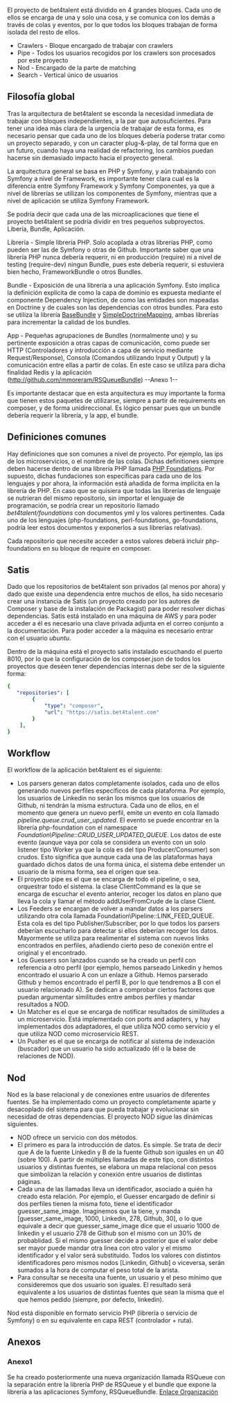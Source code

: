 El proyecto de bet4talent está dividido en 4 grandes bloques. Cada uno de ellos se encarga de una y solo una cosa, y se comunica con los demás a través de colas y eventos, por lo que todos los bloques trabajan de forma isolada del resto de ellos.

* Crawlers - Bloque encargado de trabajar con crawlers
* Pipe - Todos los usuarios recogidos por los crawlers son procesados por este proyecto
* Nod - Encargado de la parte de matching
* Search - Vertical único de usuarios

## Filosofía global

Tras la arquitectura de bet4talent se esconda la necesidad inmediata de trabajar
con bloques independientes, a la par que autosuficientes. Para tener una idea 
más clara de la urgencia de trabajar de esta forma, es necesario pensar que cada 
uno de los bloques debería poderse tratar como un proyecto separado, y con un 
caracter plug-&-play, de tal forma que en un futuro, cuando haya una realidad de 
refactoring, los cambios puedan hacerse sin demasiado impacto hacia el proyecto 
general.

La arquitectura general se basa en PHP y Symfony, y aún trabajando con Symfony a 
nivel de Framework, es importante tener clara cual es la diferencia entre 
Symfony Framework y Symfony Componentes, ya que a nivel de librerías se utilizan
los componentes de Symfony, mientras que a nivel de aplicación se utiliza 
Symfony Framework.

Se podría decir que cada una de las microaplicaciones que tiene el proyecto 
bet4talent se podría dividir en tres pequeños subproyectos. Libería, Bundle, 
Aplicación.

Librería - Simple librería PHP. Solo acoplada a otras librerías PHP, como pueden 
ser las de Symfony o otras de Github. Importante saber que una librería PHP 
nunca debería requerir, ni en producción (require) ni a nivel de testing 
(require-dev) ningun Bundle, pues este debería requerir, si estuviera bien 
hecho, FrameworkBundle o otros Bundles.

Bundle - Exposición de una librería a una aplicación Symfony. Esto implica la 
definición explícita de como la capa de dominio es expuesta mediante el 
componente Dependency Injection, de como las entidades son mapeadas en Doctrine 
y de cuales son las dependencias con otros bundles. Para esto se utiliza la 
librería [BaseBundle](http://github.com/mmoreram/BaseBundle) y 
[SimpleDoctrineMapping](http://github.com/mmoreram/SimpleDoctrineMapping), ambas 
librerías para incrementar la calidad de los bundles.

App - Pequeñas agrupaciones de Bundles (normalmente uno) y su pertinente 
exposición a otras capas de comunicación, como puede ser HTTP (Controladores y 
introducción a capa de servicio mediante Request/Response), Consola (Comandos 
utilizando Input y Output) y la comunicación entre ellas a partir de colas. En 
este caso se utiliza para dicha finalidad Redis y la aplicación 
(http://github.com/mmoreram/RSQueueBundle) --Anexo 1--

Es importante destacar que en esta arquitectura es muy importante la forma que 
tienen estos paquetes de utilizarse, siempre a partir de requirements en 
composer, y de forma unidireccional. Es lógico pensar pues que un bundle debería 
requerir la librería, y la app, el bundle.

## Definiciones comunes

Hay definiciones que son comunes a nivel de proyecto. Por ejemplo, las ips de 
los microservicios, o el nombre de las colas. Dichas definitiones siempre deben 
hacerse dentro de una librería PHP llamada 
[PHP Foundations](http://github.com/bet4talent/php-foundations). Por supuesto, 
dichas fundaciones son específicas para cada uno de los lenguajes y por ahora, 
la información está añadida de forma implícita en la librería de PHP. En caso 
que se quisiera que todas las librerías de lenguaje se nutrieran del mismo 
repositorio, sin importar el lenguaje de programación, se podría crear un 
repositorio llamado *bet4talent/foundations* con documentos yml y los valores 
pertinentes. Cada uno de los lenguajes (php-foundations, perl-foundations, 
go-foundations, podría leer estos documentos y exponerlos a sus librerías 
relativas).

Cada repositorio que necesite acceder a estos valores deberá incluir 
php-foundations en su bloque de require en composer.

## Satis

Dado que los repositorios de bet4talent son privados (al menos por ahora) y dado 
que existe una dependencia entre muchos de ellos, ha sido necesario crear una 
instancia de Satis (un proyecto creado por los autores de Composer y base de la 
instalación de Packagist) para poder resolver dichas dependencias. Satis está 
instalado en una máquina de AWS y para poder acceder a él es necesario una clave 
privada adjunta en el correo conjunto a la documentación. Para poder acceder a 
la máquina es necesario entrar con el usuario *ubuntu*.

Dentro de la máquina está el proyecto satis instalado escuchando el puerto 8010, 
por lo que la configuración de los composer.json de todos los proyectos que 
deséen tener dependencias internas debe ser de la siguiente forma:

``` yml
{
   "repositories": [
        {
            "type": "composer",
            "url": "https://satis.bet4talent.com"
        }
    ],
}
```

## Workflow

El workflow de la aplicación bet4talent es el siguiente:

* Los parsers generan datos completamente isolados, cada uno de ellos generando 
nuevos perfiles específicos de cada plataforma. Por ejemplo, los usuarios de 
Linkedin no serán los mismos que los usuarios de Github, ni tendrán la misma 
estructura. Cada uno de ellos, en el momento que genera un nuevo perfil, emite 
un evento en cola llamado *pipeline.queue.crud_user_updated*. El evento se puede 
encontrar en la librería php-foundation con el namespace 
*Foundation\Pipeline::CRUD_USER_UPDATED_QUEUE*. Los datos de este evento (aunque 
vaya por cola se considera un evento con un solo listener tipo Worker ya que la 
cola es del tipo Producer/Consumer) son crudos. Esto significa que aunque cada 
una de las plataformas haya guardado dichos datos de una forma única, el sistema 
debe entender un usuario de la misma forma, sea el origen que sea.
* El proyecto pipe es el que se encarga de todo el pipeline, o sea, orquestrar 
todo el sistema. la clase ClientCommand es la que se encarga de escuchar el 
evento anterior, recoger los datos en plano que lleva la cola y llamar el método 
addUserFromCrude de la clase Client.
* Los Feeders se encargan de volver a mandar datos a los parsers utilizando otra 
cola llamada Foundation\Pipeline::LINK_FEED_QUEUE. Esta cola es del tipo 
Publisher/Subscriber, por lo que todos los parsers deberían escucharlo para
detectar si ellos deberían recoger los datos. Mayormente se utiliza para 
realimentar el sistema con nuevos links encontrados en perfiles, añadiendo 
cierto peso de conexión entre el original y el encontrado.
* Los Guessers son lanzados cuando se ha creado un perfil con referencia a 
otro perfil (por ejemplo, hemos parseado Linkedin y hemos encontrado el usuario 
A con un enlaze a Github. Hemos parserado Github y hemos encontrado el perfil B, 
por lo que tendremos a B con el usuario relacionado A). Se dedican a comprobar 
ciertos factores que puedan argumentar similitudes entre ambos perfiles y mandar 
resultados a NOD.
* Un Matcher es el que se encarga de notificar resultados de similitudes a un 
microservicio. Está implementado con ports and adapters, y hay implementados dos 
adaptadores, el que utiliza NOD como servicio y el que utiliza NOD como 
microservicio REST.
* Un Pusher es el que se encarga de notificar al sistema de indexación 
(buscador) que un usuario ha sido actualizado (él o la base de relaciones de 
NOD).
 
## Nod

Nod es la base relacional y de conexiones entre usuarios de diferentes fuentes. 
Se ha implementado como un proyecto completamente aparte y desacoplado del 
sistema para que pueda trabajar y evolucionar sin necesidad de otras 
dependencias. El proyecto NOD sigue las dinámicas siguientes.

* NOD ofrece un servicio con dos métodos.
* El primero es para la introducción de datos. Es simple. Se trata de decir que 
A de la fuente Linkedin y B de la fuente Github son iguales en un 40 (sobre 
100). A partir de múltiples llamadas de este tipo, con distintos usuarios y 
distintas fuentes, se elabora un mapa relacional con pesos que simbolizan la 
relación y conexión entre usuarios de distintas páginas.
* Cada una de las llamadas lleva un identificador, asociado a quién ha creado 
esta relación. Por ejemplo, el Guesser encargado de definir si dos perfiles 
tienen la misma foto, tiene el identificador guesser_same_image. Imaginemos que 
la tiene, y manda [guesser_same_image, 1000, Linkedin, 278, Github, 30], o lo 
que equivale a decir que guesser_same_image dice que el usuario 1000 de linkedin 
y el usuario 278 de Github son el mismo con un 30% de probablidad. Si el mismo 
guesser decide a posterior que el valor debe ser mayor puede mandar otra linea 
con otro valor y el mismo identificador y el valor será substituido. Todos los 
valores con distintos identificadores pero mismos nodos [Linkedin, Github] o 
viceversa, serán sumados a la hora de computar el peso total de la arista.
* Para consultar se necesita una fuente, un usuario y el peso mínimo que 
consideremos que dos usuario son iguales. El resultado será equivalente a los 
usuarios de distintas fuentes que sean la misma que el que hemos pedido 
(siempre, por defecto, linkedin).

Nod está disponible en formato servicio PHP (librería o servicio de Symfony) o 
en su equivalente en capa REST (controlador + ruta).

## Anexos

### Anexo1

Se ha creado posteriormente una nueva organización llamada RSQueue con la 
separación entre la librería PHP de RSQueue y el bundle que expone la librería a 
las aplicaciones Symfony, RSQueueBundle. 
[Enlace Organización](http://github.com/rsqueue)
